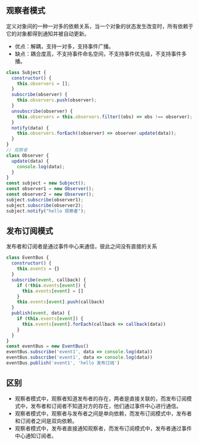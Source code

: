 ## 观察者模式
定义对象间的一种一对多的依赖关系，当一个对象的状态发生改变时，所有依赖于它的对象都得到通知并被自动更新。
- 优点：解耦，支持一对多，支持事件广播。
- 缺点：耦合度高，不支持事件命名空间，不支持事件优先级，不支持事件多播。

```js
class Subject {
  constructor() {
    this.observers = [];
  }
  subscribe(observer) {
    this.observers.push(observer);
  }
  unsubscribe(observer) {
    this.observers = this.observers.filter((obs) => obs !== observer);
  }
  notify(data) {
    this.observers.forEach((observer) => observer.update(data));
  }
}
// 观察者
class Observer {
  update(data) {
    console.log(data);
  }
}
const subject = new Subject();
const observer1 = new Observer();
const observer2 = new Observer();
subject.subscribe(observer1);
subject.subscribe(observer2);
subject.notify("hello 观察者");
```

## 发布订阅模式
发布者和订阅者是通过事件中心来通信，彼此之间没有直接的关系

```js
class EventBus {
  constructor() {
    this.events = {}
  }
  subscribe(event, callback) {
    if (!this.events[event]) {
      this.events[event] = []
    }
    this.events[event].push(callback)
  }
  publish(event, data) {
    if (this.events[event]) {
      this.events[event].forEach(callback => callback(data))
    }
  }
}
const eventBus = new EventBus()
eventBus.subscribe('event1', data => console.log(data))
eventBus.subscribe('event1', data => console.log(data))
eventBus.publish('event1', 'hello 发布订阅')
```

## 区别
- 观察者模式中，观察者知道发布者的存在，两者是直接关联的，而发布订阅模式中，发布者和订阅者不知道对方的存在，他们通过事件中心进行通信。
- 观察者模式中，观察者与发布者之间是单向依赖，而发布订阅模式中，发布者和订阅者之间是双向依赖。
- 观察者模式中，发布者直接通知观察者，而发布订阅模式中，发布者通过事件中心通知订阅者。

